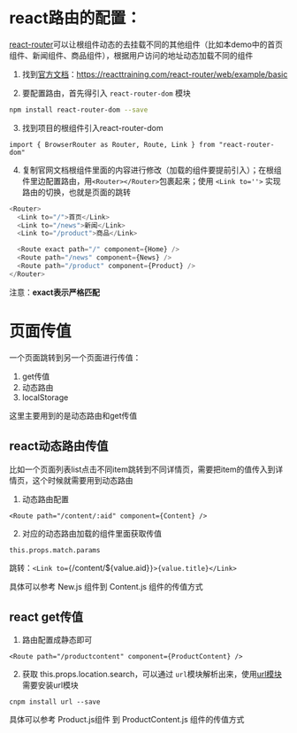 # react路由的配置：

[react-router](https://github.com/ReactTraining/react-router)可以让根组件动态的去挂载不同的其他组件（比如本demo中的首页组件、新闻组件、商品组件），根据用户访问的地址动态加载不同的组件

1. 找到[官方文档](https://reacttraining.com/react-router/web/example/basic)：https://reacttraining.com/react-router/web/example/basic

2. 要配置路由，首先得引入 `react-router-dom` 模块

```sh
npm install react-router-dom --save
```

3. 找到项目的根组件引入react-router-dom

`import { BrowserRouter as Router, Route, Link } from "react-router-dom"`

4. 复制官网文档根组件里面的内容进行修改（加载的组件要提前引入）；在根组件里边配置路由，用`<Router></Router>`包裹起来；使用 `<Link to=''>` 实现路由的切换，也就是页面的跳转


```js
<Router>
  <Link to="/">首页</Link>
  <Link to="/news">新闻</Link>
  <Link to="/product">商品</Link>

  <Route exact path="/" component={Home} />
  <Route path="/news" component={News} />    
  <Route path="/product" component={Product} />   
</Router>
```

注意：**exact表示严格匹配**

# 页面传值

一个页面跳转到另一个页面进行传值：

1. get传值
2. 动态路由
3. localStorage

这里主要用到的是动态路由和get传值

## react动态路由传值

比如一个页面列表list点击不同item跳转到不同详情页，需要把item的值传入到详情页，这个时候就需要用到动态路由

1. 动态路由配置

`<Route path="/content/:aid" component={Content} />`

2. 对应的动态路由加载的组件里面获取传值

`this.props.match.params`

跳转：`<Link to={`/content/${value.aid}`}>{value.title}</Link>`

具体可以参考 New.js 组件到 Content.js 组件的传值方式

## react get传值  

1. 路由配置成静态即可

`<Route path="/productcontent" component={ProductContent} />`

2. 获取 this.props.location.search，可以通过 `url`模块解析出来，使用[url模块](https://www.npmjs.com/package/url)需要安装url模块

`cnpm install url --save`

具体可以参考 Product.js组件 到 ProductContent.js 组件的传值方式